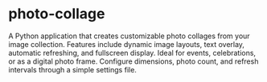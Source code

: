 # photo-collage
A Python application that creates customizable photo collages from your image collection. Features include dynamic image layouts, text overlay, automatic refreshing, and fullscreen display. Ideal for events, celebrations, or as a digital photo frame. Configure dimensions, photo count, and refresh intervals through a simple settings file.

